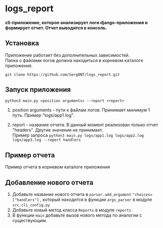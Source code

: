 # **logs_report**

#### **cli-приложение, которое анализирует логи django-приложения и формирует отчет. Отчет выводится в консоль.** 

## Установка
Приложение работает без дополнительных зависимостей.  
Папка с файлами логов должна находиться в корневом каталоге приложения.

 ```git clone https://github.com/Serg0NT/logs_report.git```

## Запуск приложения

```python3 main.py <position arguments> --report <report>```

1. position arguments - пути к файлам логов. Принимает минимум 1 путь. Пример "logs/app1.log".

2. report - название отчета. В данный момент реализован только отчет "headers". Другие значения не принимает.    
Пример запроса ```python3 main.py logs/app1.log logs/app2.log logs/app3.log --report handlers```

## Пример отчета
Пример отчета в корневом каталоге приложения

## Добавление нового отчета
1. Добавьте название нового отчета в ```parser.add_argument``` ```"choices=["handlers"]``` , который находится в функции ```args_parser``` в модуле ```src.cli_config.py```
2. Добавьте новый метод класса ```Reports``` в модуле ```reports```
3. В функции ```main``` добавьте вызов нового метода по аналогии с существующим.


